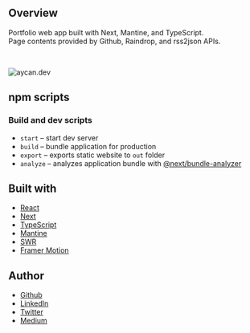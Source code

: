 ## Overview

Portfolio web app built with Next, Mantine, and TypeScript.  
Page contents provided by Github, Raindrop, and rss2json APIs.

<br />

![aycan.dev](https://user-images.githubusercontent.com/74212439/199970839-6f0ab4f3-c63a-4052-a05c-e8503d7943de.png)

## npm scripts

### Build and dev scripts

- `start` – start dev server
- `build` – bundle application for production
- `export` – exports static website to `out` folder
- `analyze` – analyzes application bundle with [@next/bundle-analyzer](https://www.npmjs.com/package/@next/bundle-analyzer)

<!--
### Testing scripts

- `typecheck` – checks TypeScript types
- `lint` – runs ESLint
- `prettier:check` – checks files with Prettier
- `jest` – runs jest tests
- `jest:watch` – starts jest watch
- `test` – runs `jest`, `prettier:check`, `lint` and `typecheck` scripts

### Other scripts

- `storybook` – starts storybook dev server
- `storybook:build` – build production storybook bundle to `storybook-static`
- `prettier:write` – formats all files with Prettier
-->

## Built with

- [React](https://reactjs.org/)
- [Next](https://nextjs.org/)
- [TypeScript](https://www.typescriptlang.org/)
- [Mantine](https://mantine.dev/)
- [SWR](https://swr.vercel.app/)
- [Framer Motion](https://www.framer.com/motion/)

## Author

- [Github](https://github.com/aycanogut)
- [LinkedIn](https://www.linkedin.com/in/aycanogut/)
- [Twitter](https://www.twitter.com/bleedeleventh)
- [Medium](https://medium.com/@aycanogut)
